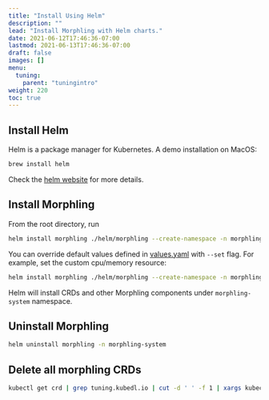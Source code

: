 ```yaml
---
title: "Install Using Helm"
description: ""
lead: "Install Morphling with Helm charts."
date: 2021-06-12T17:46:36-07:00
lastmod: 2021-06-13T17:46:36-07:00
draft: false
images: []
menu:
  tuning:
    parent: "tuningintro"
weight: 220
toc: true
---
```


## Install Helm

Helm is a package manager for Kubernetes. A demo installation on MacOS:


```bash
brew install helm
```

Check the [helm website](https://helm.sh/docs/intro/install/) for more details.

## Install Morphling

From the root directory, run


```bash
helm install morphling ./helm/morphling --create-namespace -n morphling-system
```

You can override default values defined in [values.yaml](https://github.com/alibaba/morphling/blob/main/helm/morphling/values.yaml) with `--set` flag.
For example, set the custom cpu/memory resource:


```bash
helm install morphling ./helm/morphling --create-namespace -n morphling-system  --set resources.requests.cpu=1024m --set resources.requests.memory=2Gi
```

Helm will install CRDs and other Morphling components under `morphling-system` namespace.

## Uninstall Morphling


```bash
helm uninstall morphling -n morphling-system
```

## Delete all morphling CRDs

```bash
kubectl get crd | grep tuning.kubedl.io | cut -d ' ' -f 1 | xargs kubectl delete crd
```
